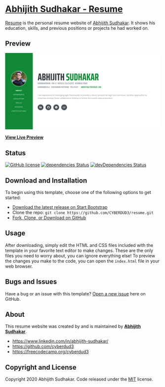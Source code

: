 # [Abhijith Sudhakar - Resume](https://www.linkedin.com/in/abhijith-sudhakar/)

[Resume](https://github.com/CYBERDUD3/resume/) is the personal resume website of [Abhijith Sudhakar](https://github.com/CYBERDUD3/). It shows his education, skills, and previous positions or projects he had worked on.

## Preview

[![Resume Preview](https://github.com/CYBERDUD3/resume/blob/master/img/Abhijith%20Sudhakar%20-%20Resume.png)](https://blackrockdigital.github.io/startbootstrap-resume/)

**[View Live Preview](https://blackrockdigital.github.io/startbootstrap-resume/)**

## Status

[![GitHub license](https://img.shields.io/badge/license-MIT-blue.svg)](https://raw.githubusercontent.com/cyberdud3/resume/master/LICENSE)
[![dependencies Status](https://david-dm.org/BlackrockDigital/startbootstrap-resume/status.svg)](https://david-dm.org/BlackrockDigital/startbootstrap-resume)
[![devDependencies Status](https://david-dm.org/BlackrockDigital/startbootstrap-resume/dev-status.svg)](https://david-dm.org/BlackrockDigital/startbootstrap-resume?type=dev)

## Download and Installation

To begin using this template, choose one of the following options to get started:
* [Download the latest release on Start Bootstrap](https://startbootstrap.com/template-overviews/resume/)
* Clone the repo: `git clone https://github.com/CYBERDUD3/resume.git`
* [Fork, Clone, or Download on GitHub](https://github.com/CYBERDUD3/resume)

## Usage

After downloading, simply edit the HTML and CSS files included with the template in your favorite text editor to make changes. These are the only files you need to worry about, you can ignore everything else! To preview the changes you make to the code, you can open the `index.html` file in your web browser.

## Bugs and Issues

Have a bug or an issue with this template? [Open a new issue](https://github.com/cyberdud3/resume/issues) here on GitHub.

## About

This resume website was created by and is maintained by **[Abhijith Sudhakar](https://cyberdud3.github.io/resume/)**.

* https://www.linkedin.com/in/abhijith-sudhakar/
* https://github.com/cyberdud3
* https://freecodecamp.org/cyberdud3


## Copyright and License

Copyright 2020 Abhijith Sudhakar. Code released under the [MIT](https://github.com/CYBERDUD3/resume/blob/master/LICENSE) license.

